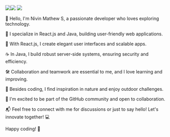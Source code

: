 <img src="https://github-readme-streak-stats.herokuapp.com?user=nivin77789&theme=github-dark&hide_border=true&date_format=M%20j%5B%2C%20Y%5D"><img src="https://github-readme-stats.vercel.app/api?username=nivin77789&show_icons=true&theme=github_dark&hide_border=true"> <img src="https://github-readme-stats.vercel.app/api/top-langs/?username=nivin77789&layout=compact&theme=github_dark&hide_border=true">

👋 Hello, I'm Nivin Mathew S, a passionate developer who loves exploring technology.

🔭 I specialize in React.js and Java, building user-friendly web applications.

💼 With React.js, I create elegant user interfaces and scalable apps.

☕️ In Java, I build robust server-side systems, ensuring security and efficiency.

🛠️ Collaboration and teamwork are essential to me, and I love learning and improving.

🌟 Besides coding, I find inspiration in nature and enjoy outdoor challenges.

🤝 I'm excited to be part of the GitHub community and open to collaboration.

📬 Feel free to connect with me for discussions or just to say hello! Let's innovate together! 💻

Happy coding! 🚀
